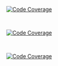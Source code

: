 
[![Code Coverage](https://img.shields.io/badge/Code%20Coverage-86%25-success?style=flat?color=black&color=red)](https://github.com/AnarBalaca/CodeCoverage/actions/workflows/main.yml)

<br>

[![Code Coverage](https://img.shields.io/badge/Code%20Coverage-86%25-success?style=flat?color=black&color=red?logo=atari)](https://github.com/AnarBalaca/CodeCoverage/actions/workflows/main.yml)

<br>


[![Code Coverage](https://github.com/AnarBalaca/CodeCoverage/actions/workflows/main.yml/badge.svg?style=flat?color=black&color=red)](https://github.com/AnarBalaca/CodeCoverage/actions/workflows/main.yml)
